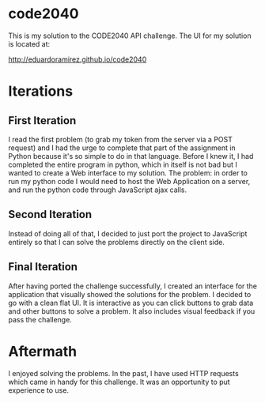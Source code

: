code2040
========
 
This is my solution to the CODE2040 API challenge. The UI for my solution is located at:

http://eduardoramirez.github.io/code2040


# Iterations

## First Iteration
I read the first problem (to grab my token from the server via a POST request) and I had the urge to complete that part of the assignment in Python because it's so simple to do in that language. Before I knew it, I had completed the entire program in python, which in itself is not bad but I wanted to create a Web interface to my solution. The problem: in order to run my python code I would need to host the Web Application on a server, and run the python code through JavaScript ajax calls. 

## Second Iteration
Instead of doing all of that, I decided to just port the project to JavaScript entirely so that I can solve the problems directly on the client side.

## Final Iteration
After having ported the challenge successfully, I created an interface for the application that visually showed the solutions for the problem. I decided to go with a clean flat UI. It is interactive as you can click buttons to grab data and other buttons to solve a problem. It also includes visual feedback if you pass the challenge. 

# Aftermath
I enjoyed solving the problems. In the past, I have used HTTP requests which came in handy for this challenge. It was an opportunity to put experience to use.
